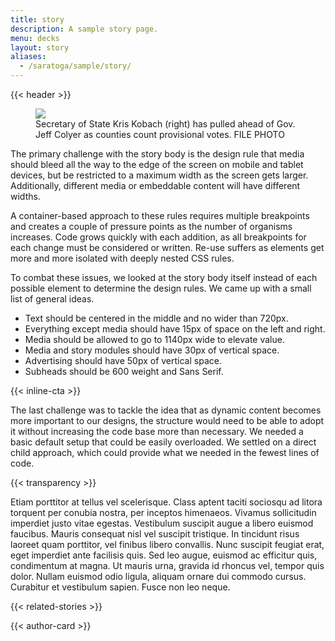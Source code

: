```yaml
---
title: story
description: A sample story page.
menu: decks
layout: story
aliases:
  - /saratoga/sample/story/
---
```


{{< header >}}

<figure>
  <img src="https://www.kansascity.com/latest-news/b59z53/picture216630505/alternates/LANDSCAPE_1140/Colyer%20and%20Kobach%20primary.jpg">
  <figcaption>Secretary of State Kris Kobach (right) has pulled ahead of Gov. Jeff Colyer as counties count provisional votes. <span class="byline"><span class="credit">FILE PHOTO</span></span></figcaption>
</figure>

<!--
{{< series-nav >}}
-->

The primary challenge with the story body is the design rule that media should bleed all the way to the edge of the screen on mobile and tablet devices, but be restricted to a maximum width as the screen gets larger. Additionally, different media or embeddable content will have different widths. 

A container-based approach to these rules requires multiple breakpoints and creates a couple of pressure points as the number of organisms increases. Code grows quickly with each addition, as all breakpoints for each change must be considered or written. Re-use suffers as elements get more and more isolated with deeply nested CSS rules.

<!--
<div class="ad-widget">
  <div class="iframe" class="iframe" style="width: 300px; height: 250px; background-color: #ddd;"></div>
</div>
-->

To combat these issues, we looked at the story body itself instead of each possible element to determine the design rules. We came up with a small list of general ideas.

+ Text should be centered in the middle and no wider than 720px.
+ Everything except media should have 15px of space on the left and right.
+ Media should be allowed to go to 1140px wide to elevate value.
+ Media and story modules should have 30px of vertical space.
+ Advertising should have 50px of vertical space.
+ Subheads should be 600 weight and Sans Serif.

{{< inline-cta >}}

The last challenge was to tackle the idea that as dynamic content becomes more important to our designs, the structure would need to be able to adopt it without increasing the code base more than necessary. We needed a basic default setup that could be easily overloaded. We settled on a direct child approach, which could provide what we needed in the fewest lines of code.

{{< transparency >}}

<!--
<figure>
  <img src="https://www.kansascity.com/latest-news/b5ozny/picture205673364/alternates/LANDSCAPE_1140/Baby%20Jack%20al%20030918%200240f">
  <figcaption>Dr. Pirooz Eghtesady, cardiothoracic surgeon-in-chief at St. Louis Children’s Hospital, had performed more than 200 heart transplants and 20 lung transplants by the time Jack Palmer came under his care. <span class="byline">BY <a href="#">ALLISON LONG</a> <span class="credit">THE KANSAS CITY STAR</span></span></figcaption>
</figure>
-->

<!--
<div class="ad-widget">
  <div class="iframe" class="iframe" style="width: 300px; height: 250px; background-color: #ddd;"></div>
</div>
-->

<!--
<p>Donec varius laoreet venenatis. Nullam eu malesuada justo. Sed condimentum, leo ut imperdiet finibus, arcu massa interdum nisi, sed ornare ipsum lacus id lorem. Phasellus sed egestas odio. Duis id feugiat sapien. Pellentesque tempus, urna eget convallis bibendum, quam risus convallis purus, non ornare lectus mi a ipsum. Nam euismod felis ex, vitae molestie nibh volutpat a. Suspendisse dapibus tellus vitae augue viverra ultrices.</p>

<p>Donec efficitur hendrerit urna in iaculis. Pellentesque sodales ante ut neque iaculis hendrerit. Mauris at ullamcorper velit. Mauris malesuada dignissim fringilla. Etiam maximus egestas accumsan. Aliquam pharetra urna quis tincidunt finibus. Maecenas vel iaculis justo. Aenean scelerisque posuere ligula. Morbi sagittis tempus metus, ac sagittis velit vulputate vel. Pellentesque iaculis porta sapien. Curabitur imperdiet nibh eget vestibulum consequat. Suspendisse placerat pretium libero, id faucibus nunc. Nullam vel augue lectus. Sed et pulvinar ipsum.</p>

<p>Mauris tempor neque justo, et commodo dolor tristique non. Suspendisse tristique tincidunt turpis, vitae tincidunt nibh sollicitudin ut. Ut vitae vulputate tortor. Aliquam elit leo, luctus eget elementum in, malesuada at purus. Suspendisse sed placerat ligula, a lacinia dui. Donec ullamcorper venenatis mauris, ut lacinia ex auctor non. Cras commodo ac orci et tempus. Donec auctor dui in leo pharetra scelerisque. Fusce blandit tellus orci, vel pharetra nunc consectetur eget. In a tellus pulvinar, placerat odio non, dapibus velit. Pellentesque posuere maximus quam, non semper nisi tempor a. In iaculis, nibh quis egestas bibendum, metus leo luctus nibh, ac eleifend ipsum velit nec erat. Phasellus lacinia fringilla pulvinar.</p>
-->

<!--
<div class="ad-widget">
  <div class="iframe" class="iframe" style="width: 300px; height: 250px; background-color: #ddd;"></div>
</div>
-->

<p>Etiam porttitor at tellus vel scelerisque. Class aptent taciti sociosqu ad litora torquent per conubia nostra, per inceptos himenaeos. Vivamus sollicitudin imperdiet justo vitae egestas. Vestibulum suscipit augue a libero euismod faucibus. Mauris consequat nisl vel suscipit tristique. In tincidunt risus laoreet quam porttitor, vel finibus libero convallis. Nunc suscipit feugiat erat, eget imperdiet ante facilisis quis. Sed leo augue, euismod ac efficitur quis, condimentum at magna. Ut mauris urna, gravida id rhoncus vel, tempor quis dolor. Nullam euismod odio ligula, aliquam ornare dui commodo cursus. Curabitur et vestibulum sapien. Fusce non leo neque.</p>

{{< related-stories >}}

<div class="story-module">
  {{< author-card >}}
</div>

